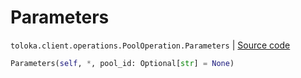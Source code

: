 # Parameters
`toloka.client.operations.PoolOperation.Parameters` | [Source code](https://github.com/Toloka/toloka-kit/blob/v1.2.1/src/client/operations.py#L141)

```python
Parameters(self, *, pool_id: Optional[str] = None)
```

